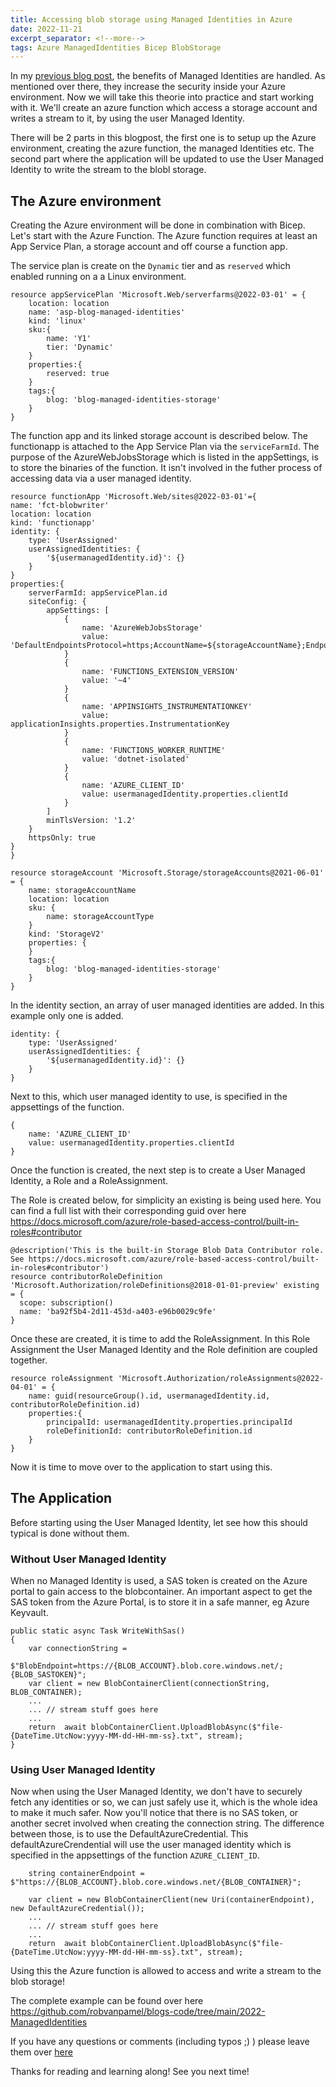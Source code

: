```yaml
---
title: Accessing blob storage using Managed Identities in Azure
date: 2022-11-21 
excerpt_separator: <!--more-->
tags: Azure ManagedIdentities Bicep BlobStorage
---
```

In my [previous blog post](https://robvanpamel.github.io/2022/10/31/ManagedIdentities.html), the benefits of Managed Identities are handled. As mentioned over there, they increase the security inside your Azure environment. Now we will take this theorie into practice and start working with it. We'll create an azure function which access a storage account and writes a stream to it, by using the user Managed Identity.
 <!--more-->

There will be 2 parts in this blogpost, the first one is to setup up the Azure environment, creating the azure function, the managed Identities etc. The second part where the application will be updated to use the User Managed Identity to write the stream to the blobl storage.

## The Azure environment 

Creating the Azure environment will be done in combination with Bicep. 
Let's start with the Azure Function. The Azure function requires at least an App Service Plan, a storage account and off course a function app. 

The service plan is create on the `Dynamic` tier and as `reserved` which enabled running on a a Linux environment. 

    resource appServicePlan 'Microsoft.Web/serverfarms@2022-03-01' = {
        location: location
        name: 'asp-blog-managed-identities'
        kind: 'linux'
        sku:{
            name: 'Y1'
            tier: 'Dynamic'
        }
        properties:{
            reserved: true
        }
        tags:{
            blog: 'blog-managed-identities-storage'
        }
    }

The function app and its linked storage account is described below. The functionapp is attached to the App Service Plan via the `serviceFarmId`. The purpose of the AzureWebJobsStorage which is listed in the appSettings, is to store the binaries of the function. It isn't involved in the futher process of accessing data via a user managed identity. 

    resource functionApp 'Microsoft.Web/sites@2022-03-01'={
    name: 'fct-blobwriter'
    location: location
    kind: 'functionapp'
    identity: {
        type: 'UserAssigned'
        userAssignedIdentities: {
            '${usermanagedIdentity.id}': {}
        }
    }  
    properties:{
        serverFarmId: appServicePlan.id
        siteConfig: {
            appSettings: [
                {
                    name: 'AzureWebJobsStorage'
                    value: 'DefaultEndpointsProtocol=https;AccountName=${storageAccountName};EndpointSuffix=${environment().suffixes.storage};AccountKey=${storageAccount.listKeys().keys[0].value}'
                }
                {
                    name: 'FUNCTIONS_EXTENSION_VERSION'
                    value: '~4'
                }
                {
                    name: 'APPINSIGHTS_INSTRUMENTATIONKEY'
                    value: applicationInsights.properties.InstrumentationKey
                }
                {
                    name: 'FUNCTIONS_WORKER_RUNTIME'
                    value: 'dotnet-isolated'
                }
                {
                    name: 'AZURE_CLIENT_ID'
                    value: usermanagedIdentity.properties.clientId 
                }    
            ]
            minTlsVersion: '1.2'
        }
        httpsOnly: true
    }
    }

    resource storageAccount 'Microsoft.Storage/storageAccounts@2021-06-01' = {
        name: storageAccountName
        location: location
        sku: {
            name: storageAccountType
        }
        kind: 'StorageV2'
        properties: {
        }
        tags:{
            blog: 'blog-managed-identities-storage'
        }
    }

In the identity section, an array of user managed identities are added. In this example only one is added. 

    identity: {
        type: 'UserAssigned'
        userAssignedIdentities: {
            '${usermanagedIdentity.id}': {}
        }
    }  

Next to this, which user managed identity to use, is specified in the appsettings of the function.

    {
        name: 'AZURE_CLIENT_ID'
        value: usermanagedIdentity.properties.clientId 
    }


Once the function is created, the next step is to create a User Managed Identity, a Role and a RoleAssignment. 

The Role is created below, for simplicity an existing is being used here. You can find a full list with their corresponding guid over here https://docs.microsoft.com/azure/role-based-access-control/built-in-roles#contributor 


    @description('This is the built-in Storage Blob Data Contributor role. See https://docs.microsoft.com/azure/role-based-access-control/built-in-roles#contributor')
    resource contributorRoleDefinition 'Microsoft.Authorization/roleDefinitions@2018-01-01-preview' existing = {
      scope: subscription()
      name: 'ba92f5b4-2d11-453d-a403-e96b0029c9fe'
    }

Once these are created, it is time to add the RoleAssignment. In this Role Assignment the User Managed Identity and the Role definition are coupled together.  

    resource roleAssignment 'Microsoft.Authorization/roleAssignments@2022-04-01' = {
        name: guid(resourceGroup().id, usermanagedIdentity.id, contributorRoleDefinition.id)
        properties:{ 
            principalId: usermanagedIdentity.properties.principalId 
            roleDefinitionId: contributorRoleDefinition.id
        }
    }


Now it is time to move over to the application to start using this. 

## The Application 

Before starting using the User Managed Identity, let see how this should typical is done without them. 

### Without User Managed Identity
When no Managed Identity is used, a SAS token is created on the Azure portal to gain access to the blobcontainer. An important aspect to get the SAS token from the Azure Portal, is to store it in a safe manner, eg Azure Keyvault.

    public static async Task WriteWithSas()
    {
        var connectionString =
                $"BlobEndpoint=https://{BLOB_ACCOUNT}.blob.core.windows.net/;{BLOB_SASTOKEN}";
        var client = new BlobContainerClient(connectionString, BLOB_CONTAINER);
        ... 
        ... // stream stuff goes here
        ...
        return  await blobContainerClient.UploadBlobAsync($"file-{DateTime.UtcNow:yyyy-MM-dd-HH-mm-ss}.txt", stream);
    }

### Using User Managed Identity
Now when using the User Managed Identity, we don't have to securely fetch any identities or so, we can just safely use it, which is the whole idea to make it much safer. 
Now you'll notice that there is no SAS token, or another secret involved when creating the connection string. The difference between those, is to use the DefaultAzureCredential. This defaultAzureCrendential will use the user managed identity which is specified in the appsettings of the function `AZURE_CLIENT_ID`. 

        string containerEndpoint = $"https://{BLOB_ACCOUNT}.blob.core.windows.net/{BLOB_CONTAINER}";

        var client = new BlobContainerClient(new Uri(containerEndpoint), new DefaultAzureCredential());
        ... 
        ... // stream stuff goes here
        ...
        return  await blobContainerClient.UploadBlobAsync($"file-{DateTime.UtcNow:yyyy-MM-dd-HH-mm-ss}.txt", stream);
        
Using this the Azure function is allowed to access and write a stream to the blob storage! 

The complete example can be found over here https://github.com/robvanpamel/blogs-code/tree/main/2022-ManagedIdentities

If you have any questions or comments (including typos ;) ) please leave them over [here](https://github.com/robvanpamel/robvanpamel.github.io/issues/new) 

Thanks for reading and learning along! See you next time! 